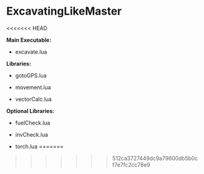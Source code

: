 # ExcavatingLikeMaster
<<<<<<< HEAD


**Main Executable:**

* excavate.lua


**Libraries:**

* gotoGPS.lua

* movement.lua

* vectorCalc.lua


**Optional Libraries:**

* fuelCheck.lua

* invCheck.lua

* torch.lua
=======
>>>>>>> 512ca3727449dc9a79600db5b0cf7e7fc2cc78e9
